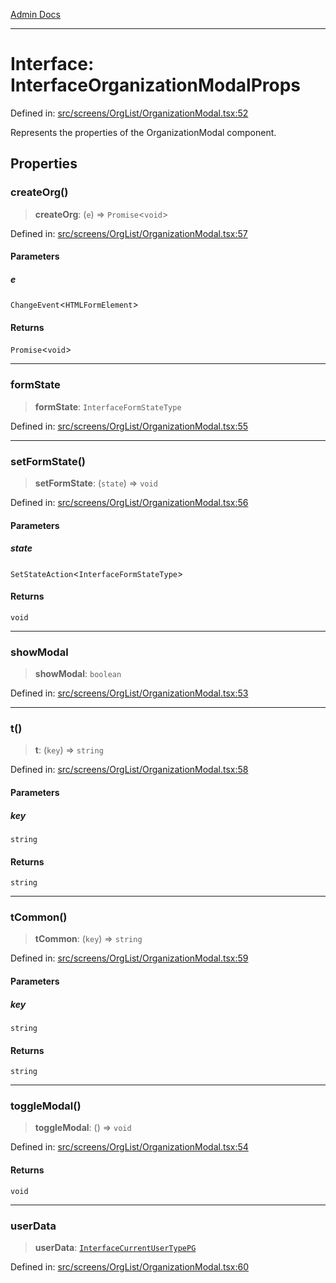 [Admin Docs](/)

***

# Interface: InterfaceOrganizationModalProps

Defined in: [src/screens/OrgList/OrganizationModal.tsx:52](https://github.com/PalisadoesFoundation/talawa-admin/blob/main/src/screens/OrgList/OrganizationModal.tsx#L52)

Represents the properties of the OrganizationModal component.

## Properties

### createOrg()

> **createOrg**: (`e`) => `Promise`\<`void`\>

Defined in: [src/screens/OrgList/OrganizationModal.tsx:57](https://github.com/PalisadoesFoundation/talawa-admin/blob/main/src/screens/OrgList/OrganizationModal.tsx#L57)

#### Parameters

##### e

`ChangeEvent`\<`HTMLFormElement`\>

#### Returns

`Promise`\<`void`\>

***

### formState

> **formState**: `InterfaceFormStateType`

Defined in: [src/screens/OrgList/OrganizationModal.tsx:55](https://github.com/PalisadoesFoundation/talawa-admin/blob/main/src/screens/OrgList/OrganizationModal.tsx#L55)

***

### setFormState()

> **setFormState**: (`state`) => `void`

Defined in: [src/screens/OrgList/OrganizationModal.tsx:56](https://github.com/PalisadoesFoundation/talawa-admin/blob/main/src/screens/OrgList/OrganizationModal.tsx#L56)

#### Parameters

##### state

`SetStateAction`\<`InterfaceFormStateType`\>

#### Returns

`void`

***

### showModal

> **showModal**: `boolean`

Defined in: [src/screens/OrgList/OrganizationModal.tsx:53](https://github.com/PalisadoesFoundation/talawa-admin/blob/main/src/screens/OrgList/OrganizationModal.tsx#L53)

***

### t()

> **t**: (`key`) => `string`

Defined in: [src/screens/OrgList/OrganizationModal.tsx:58](https://github.com/PalisadoesFoundation/talawa-admin/blob/main/src/screens/OrgList/OrganizationModal.tsx#L58)

#### Parameters

##### key

`string`

#### Returns

`string`

***

### tCommon()

> **tCommon**: (`key`) => `string`

Defined in: [src/screens/OrgList/OrganizationModal.tsx:59](https://github.com/PalisadoesFoundation/talawa-admin/blob/main/src/screens/OrgList/OrganizationModal.tsx#L59)

#### Parameters

##### key

`string`

#### Returns

`string`

***

### toggleModal()

> **toggleModal**: () => `void`

Defined in: [src/screens/OrgList/OrganizationModal.tsx:54](https://github.com/PalisadoesFoundation/talawa-admin/blob/main/src/screens/OrgList/OrganizationModal.tsx#L54)

#### Returns

`void`

***

### userData

> **userData**: [`InterfaceCurrentUserTypePG`](../../../../utils/interfaces/interfaces/InterfaceCurrentUserTypePG.md)

Defined in: [src/screens/OrgList/OrganizationModal.tsx:60](https://github.com/PalisadoesFoundation/talawa-admin/blob/main/src/screens/OrgList/OrganizationModal.tsx#L60)
